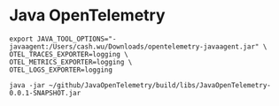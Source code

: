 
# Java OpenTelemetry

```shell
export JAVA_TOOL_OPTIONS="-javaagent:/Users/cash.wu/Downloads/opentelemetry-javaagent.jar" \
OTEL_TRACES_EXPORTER=logging \
OTEL_METRICS_EXPORTER=logging \
OTEL_LOGS_EXPORTER=logging
```

```shell
java -jar ~/github/JavaOpenTelemetry/build/libs/JavaOpenTelemetry-0.0.1-SNAPSHOT.jar
```